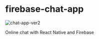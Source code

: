 # firebase-chat-app

![chat-app-ver2](https://user-images.githubusercontent.com/60421714/87423186-93224980-c5e2-11ea-8483-f2d38f627037.gif)

Online chat with React Native and Firebase
